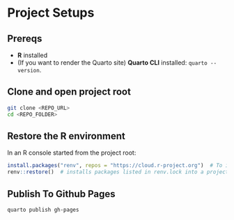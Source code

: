 # Project Setups 

## Prereqs
- **R** installed 
- (If you want to render the Quarto site) **Quarto CLI** installed: `quarto --version`.

## Clone and open project root

```bash
git clone <REPO_URL>
cd <REPO_FOLDER>  
```

## Restore the R environment

In an R console started from the project root:

```r
install.packages("renv", repos = "https://cloud.r-project.org")  # To install renv for first time only
renv::restore()  # installs packages listed in renv.lock into a project-local library
```

## Publish To Github Pages

```bash
quarto publish gh-pages
```